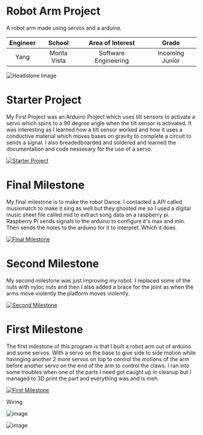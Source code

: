 ﻿# Robot Arm Project
A robot arm made using servos and a arduino.

| **Engineer** | **School** | **Area of Interest** | **Grade** |
|:--:|:--:|:--:|:--:|
| Yang | Monta Vista | Software Engineering | Incoming Junior

![Headstone Image](https://lh3.googleusercontent.com/pw/AM-JKLXysOBkOESotPYS05-Olmgc3HEteCySzUPQ-FgDP_vDeZr1e4Q2ZG--OfiP1qNANj3DTfY75-ocJwwii1MuN0SCYBX76sCUTyuxIFN9czCwtOFfxKTyHyXiSByTk2yIHEzXsUMraTjmYrpFoI2vOno=s903-no?authuser=0)

# Starter Project
  
My First Project was an Arduino Project which uses tilt sensors to activate a servo which spins to a 90 degree angle when the tilt sensor is activated. It was interesting as I learned how a tilt sensor worked and how it uses a conductive material which moves bases on gravity to complete a circuit to sends a signal. I also breadedboarded and soldered and learned the documentation and code nessesary for the use of a servo.

[![Starter Project](https://i3.ytimg.com/vi/Dk8wo_IOyVo/maxresdefault.jpg)](https://www.youtube.com/watch?v=Dk8wo_IOyVo "Starter Project")

# Final Milestone
My final milestone is to make the robot Dance. I contacted a API called musixmatch to make it sing as well but they ghosted me so I used a digital music sheet file called mid to extract song data on a raspberry pi. Raspberry Pi sends signals to the arduino to configure it's max and min. Then sends the notes to the arduino for it to interpret. Which it does. 

[![Final Milestone](https://i.ytimg.com/an_webp/wKM3nT-UjmI/mqdefault_6s.webp?du=3000&sqp=CLrN4ZYG&rs=AOn4CLBYtPqzMzsh6wESP_Ok66Wq9HJazg)](https://www.youtube.com/watch?v=wKM3nT-UjmI&feature=emb_logo "Final Milestone")

# Second Milestone
My second milestone was just improving my robot. I replaced some of the nuts with nyloc nuts and then I also added a brace for the joint as when the arms move violently the platform moves violently.

[![Second Milestone](https://user-images.githubusercontent.com/45927105/179842083-ef3b40f3-d992-46da-9539-45a3ffd8ea81.png)](https://www.youtube.com/watch?v=X8aslb3ss8c&feature=emb_logo "Second Milestone")

# First Milestone
  
The first milestone of this program is that I built a robot arm out of arduino and some servos. With a servo on the base to give side to side motion while havinging another 2 more servos on top to control the motions of the arm before another servo on the end of the arm to control the claws. I ran into some troubles when one of the parts I need got caught up in cleanup but I managed to 3D print the part and everything was and is meh.


[![First Milestone](https://user-images.githubusercontent.com/45927105/179844386-833ccf42-198f-4863-a02e-193d91e29cbc.png)](https://www.youtube.com/watch?v=IZtO-BH21JM)

Wiring


![image](https://user-images.githubusercontent.com/45927105/175667853-95773154-0c41-441c-b991-e8bc25e07238.png)

![image](https://user-images.githubusercontent.com/45927105/175667898-16f17b63-f2bf-455d-866a-3caa14ab31fb.png)
